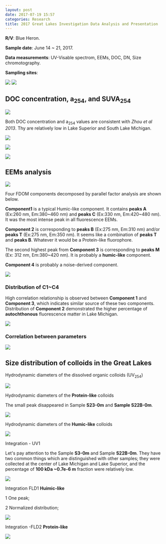 ```yaml
---
layout: post
date: 2017-07-19 15:57
categories: Research
title: 2017 Great Lakes Investigation Data Analysis and Presentation
---
```

**R/V**: Blue Heron.

**Sample date**: June 14 ~ 21, 2017.

**Data measurements**: UV-Visable spectrom, EEMs, DOC, DN, Size chromotography.

**Sampling sites**:

![](\image\GL2017\Sampling_map2.jpg)
![](\image\GL2017\Table-1.jpg)

## DOC concentration, a<sub>254</sub>, and SUVA<sub>254</sub>

![](\image\GL2017\Graph1.jpg)

Both DOC concentration and a<sub>254</sub> values are consistent with *Zhou et al 2013*. Thy are relatively low in Lake Superior and South Lake Michigan.  

![](\image\GL2017\DOC-a254-SUVA-surface.jpg)

![](\image\GL2017\Zhengzhen.jpg)

![](\image\GL2017\Table-2.jpg)

## EEMs analysis

![](\image\GL2017\bix_fix_hix_surface.jpg)

Four FDOM components decomposed by parallel factor analysis are shown below.

 __Component1__ is a typical Humic-like component. It contains __peaks A__ (Ex:260 nm, Em:380~460 nm) and __peaks C__ (Ex:330 nm, Em:420~480 nm).  It was the most intense peak in all fluorescence EEMs.

 __Component 2__ is corresponding to __peaks B__ (Ex:275 nm, Em:310 nm) and/or __peaks T__ (Ex:275 nm, Em:350 nm). It seems like a combination of __peaks T__ and __peaks B__. Whatever it would be a Protein-like fluorophore.

The second highest peak from __Component 3__ is corresponding to __peaks M__ (Ex: 312 nm, Em:380~420 nm).  It is probably a **humic-like** component.

__Component 4__ is probably a noise-derived component.

![](\image\GL2017\Fluorescence-EEM-Plot-of-components.jpg)

### Distribution of C1~C4

High correlation relationship is observed between **Component 1** and **Component 3**, which indicates similar source of these two components. Distribution of **Component 2** demonstrated the higher percentage of **autochthonous** fluorescence matter in Lake Michigan.

![](\image\GL2017\C1-C4.jpg)

### Correlation between parameters

![](\image\GL2017\Correlation.jpg)

## Size distribution of colloids in the Great Lakes

Hydrodynamic diameters of the dissolved organic colloids (UV<sub>254</sub>)

![](\image\GL2017\Multiple-samples---Hydrodynamic-diameter-nm-UV1-lake2017.jpg)

Hydrodynamic diameters of the __Protein-like__ colloids

The small peak disappeared in Sample **S23-0m** and **Sample S22B-0m**.

![](\image\GL2017\Multiple-samples---Hydrodynamic-diameter-nm-FLD2-lake2017.jpg)

Hydrodynamic diameters of the __Humic-like__ colloids

![](\image\GL2017\Multiple-samples---Hydrodynamic-diameter-(nm)-FLD1-lake2017.jpg)

Integration - UV1

Let's pay attention to the Sample **S3-0m** and Sample **S22B-0m**. They have two common things which are distinguished with other samples; they were collected at the center of Lake Michigan and Lake Superior, and the percentage of **100 kDa ~0.7e-6 m** fraction were relatively low.



![](\image\GL2017\Multiple-samples---Integrations-of-each-size-intervals-Da-UV1.jpg)

Integration FLD1 __Huimic-like__

1 One peak;

2 Normalized distribution;

![](\image\GL2017\Multiple-samples---Integrations-of-each-size-intervals-Da-FLD1.jpg)

Integration -FLD2 __Protein-like__

![](\image\GL2017\Multiple-samples---Integrations-of-each-size-intervals-Da-FLD2.jpg)
